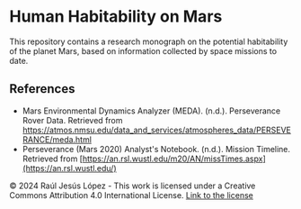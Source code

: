 # Human Habitability on Mars
This repository contains a research monograph on the potential habitability of the planet Mars, based on information collected by space missions to date.

## References

- Mars Environmental Dynamics Analyzer (MEDA). (n.d.). Perseverance Rover Data. Retrieved from https://atmos.nmsu.edu/data_and_services/atmospheres_data/PERSEVERANCE/meda.html
- Perseverance (Mars 2020) Analyst's Notebook. (n.d.). Mission Timeline. Retrieved from [https://an.rsl.wustl.edu/m20/AN/missTimes.aspx](https://an.rsl.wustl.edu/)

© 2024 Raúl Jesús López - This work is licensed under a Creative Commons Attribution 4.0 International License. [Link to the license](https://creativecommons.org/licenses/by/4.0/)
